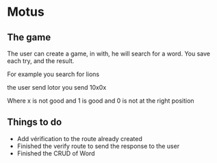 # Motus

## The game
The user can create a game, in with, he will search for a word.
You save each try, and the result.

For example
you search for lions

the user send lotor
you send 10x0x

Where x is not good
and 1 is good
and 0 is not at the right position

## Things to do

- Add vérification to the route already created
- Finished the verify route to send the response to the user
- Finished the CRUD of Word